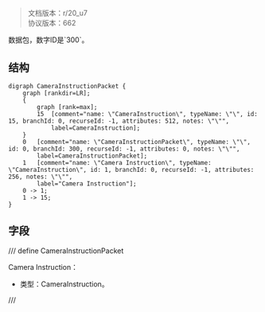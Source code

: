 # <!-- md:samp CameraInstructionPacket -->

> 文档版本：r/20_u7<br/>协议版本：662

<!-- md:samp CameraInstructionPacket -->数据包，数字ID是`300`。

## 结构

```viz
digraph CameraInstructionPacket {
	graph [rankdir=LR];
	{
		graph [rank=max];
		15	[comment="name: \"CameraInstruction\", typeName: \"\", id: 15, branchId: 0, recurseId: -1, attributes: 512, notes: \"\"",
			label=CameraInstruction];
	}
	0	[comment="name: \"CameraInstructionPacket\", typeName: \"\", id: 0, branchId: 300, recurseId: -1, attributes: 0, notes: \"\"",
		label=CameraInstructionPacket];
	1	[comment="name: \"Camera Instruction\", typeName: \"CameraInstruction\", id: 1, branchId: 0, recurseId: -1, attributes: 256, notes: \"\"",
		label="Camera Instruction"];
	0 -> 1;
	1 -> 15;
}

```

## 字段

/// define
CameraInstructionPacket

Camera Instruction：[<!-- md:samp CameraInstruction -->](../types/camerainstruction.md)

- 类型：CameraInstruction。


///
